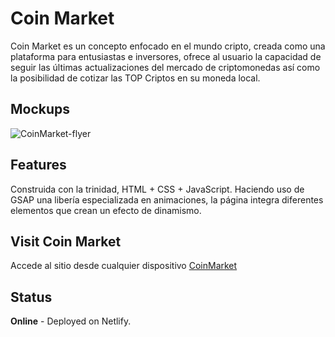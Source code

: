 # Coin Market
Coin Market es un concepto enfocado en el mundo cripto, creada como una plataforma para entusiastas e inversores, ofrece al usuario la capacidad de seguir las últimas actualizaciones del mercado de criptomonedas así como la posibilidad de cotizar las TOP Criptos en su moneda local.

## Mockups
![CoinMarket-flyer](https://user-images.githubusercontent.com/104231708/165656529-08e55d15-1635-49cd-b203-7fda75a684a3.png)

## Features
Construida con la trinidad, HTML + CSS + JavaScript. Haciendo uso de GSAP una libería especializada en animaciones, la página integra diferentes elementos que crean un efecto de dinamismo.

## Visit Coin Market
Accede al sitio desde cualquier dispositivo [CoinMarket](https://effervescent-jalebi-749274.netlify.app/)

## Status
**Online** - Deployed on Netlify.
